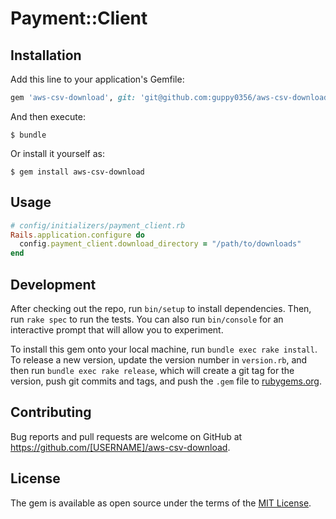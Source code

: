 # Payment::Client

## Installation

Add this line to your application's Gemfile:

```ruby
gem 'aws-csv-download', git: 'git@github.com:guppy0356/aws-csv-download.git', require: "payment/client"
```

And then execute:

    $ bundle

Or install it yourself as:

    $ gem install aws-csv-download

## Usage

```ruby
# config/initializers/payment_client.rb
Rails.application.configure do
  config.payment_client.download_directory = "/path/to/downloads"
end
```

## Development

After checking out the repo, run `bin/setup` to install dependencies. Then, run `rake spec` to run the tests. You can also run `bin/console` for an interactive prompt that will allow you to experiment.

To install this gem onto your local machine, run `bundle exec rake install`. To release a new version, update the version number in `version.rb`, and then run `bundle exec rake release`, which will create a git tag for the version, push git commits and tags, and push the `.gem` file to [rubygems.org](https://rubygems.org).

## Contributing

Bug reports and pull requests are welcome on GitHub at https://github.com/[USERNAME]/aws-csv-download.

## License

The gem is available as open source under the terms of the [MIT License](https://opensource.org/licenses/MIT).

